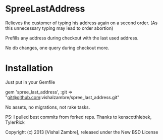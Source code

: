 SpreeLastAddress
================

Relieves the customer of typing his address again on a second order. (As this unnecessary typing may lead to order abortion)

Prefills any address during checkout with the last used address.

No db changes, one query during checkout more.

Installation
=============
Just put in your Gemfile 

gem 'spree_last_address', :git => "git@github.com:vishalzambre/spree_last_address.git"

No assets, no migrations, not rake tasks.


PS: I pulled best commits from forked reps. Thanks to kenscotthlebek,  TylerRick


Copyright (c) 2013 [Vishal Zambre], released under the New BSD License
